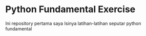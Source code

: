 # Python Fundamental Exercise
Ini repository pertama saya
Isinya latihan-latihan seputar python fundamental
